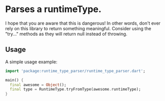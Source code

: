 # Parses a runtimeType.
I hope that you are aware that this is dangerous!
In other words, don't ever rely on this library to return something meaningful.
Consider using the "try..." methods as they will return null instead of throwing.
## Usage

A simple usage example:

```dart
import 'package:runtime_type_parser/runtime_type_parser.dart';

main() {
  final awesome = Object();
  final type = RuntimeType.tryFromType(awesome.runtimeType);
}
```
